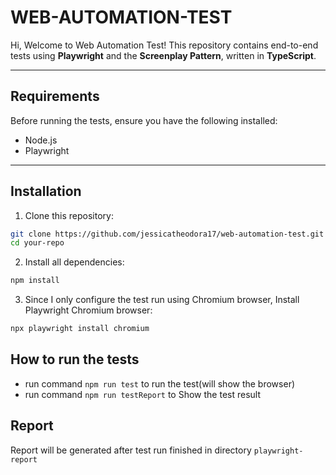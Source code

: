 # WEB-AUTOMATION-TEST

Hi, Welcome to Web Automation Test! This repository contains end-to-end tests using **Playwright** and the **Screenplay Pattern**, written in **TypeScript**.

---

## Requirements

Before running the tests, ensure you have the following installed:

- Node.js
- Playwright

---

## Installation

1. Clone this repository:

```bash
git clone https://github.com/jessicatheodora17/web-automation-test.git
cd your-repo
```

2. Install all dependencies:

```bash
npm install
```

3. Since I only configure the test run using Chromium browser, Install Playwright Chromium browser:

```bash
npx playwright install chromium
```

## How to run the tests
- run command `npm run test` to run the test(will show the browser)
- run command `npm run testReport` to Show the test result

## Report
Report will be generated after test run finished in directory `playwright-report`
